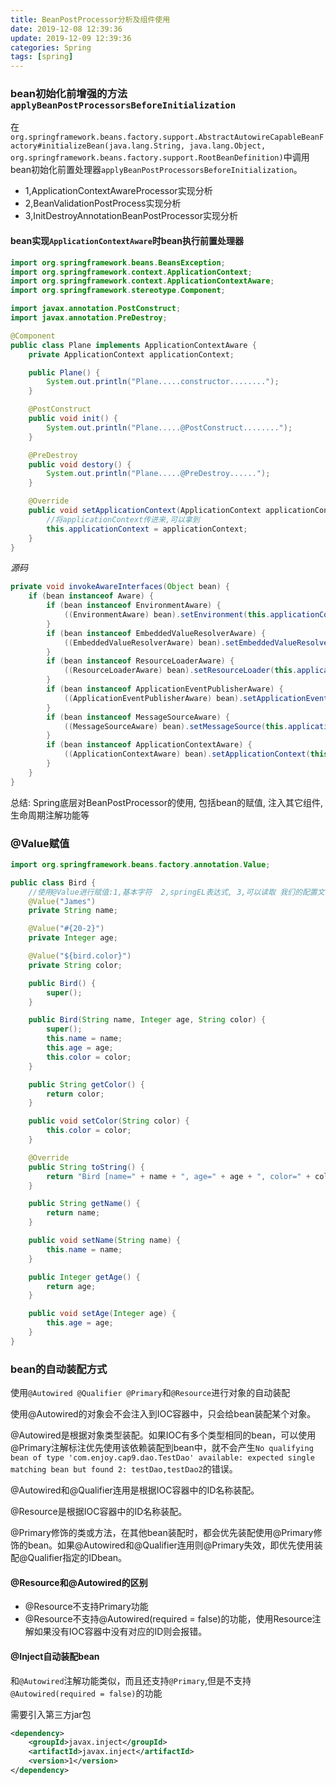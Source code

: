 ```yaml
---
title: BeanPostProcessor分析及组件使用
date: 2019-12-08 12:39:36
update: 2019-12-09 12:39:36
categories: Spring
tags: [spring]
---
```


### bean初始化前增强的方法`applyBeanPostProcessorsBeforeInitialization`

在`org.springframework.beans.factory.support.AbstractAutowireCapableBeanFactory#initializeBean(java.lang.String, java.lang.Object, org.springframework.beans.factory.support.RootBeanDefinition)`中调用bean初始化前置处理器`applyBeanPostProcessorsBeforeInitialization`。

* 1,ApplicationContextAwareProcessor实现分析
* 2,BeanValidationPostProcess实现分析
* 3,InitDestroyAnnotationBeanPostProcessor实现分析


#### bean实现`ApplicationContextAware`时bean执行前置处理器

```java
import org.springframework.beans.BeansException;
import org.springframework.context.ApplicationContext;
import org.springframework.context.ApplicationContextAware;
import org.springframework.stereotype.Component;

import javax.annotation.PostConstruct;
import javax.annotation.PreDestroy;

@Component
public class Plane implements ApplicationContextAware {
    private ApplicationContext applicationContext;

    public Plane() {
        System.out.println("Plane.....constructor........");
    }

    @PostConstruct
    public void init() {
        System.out.println("Plane.....@PostConstruct........");
    }

    @PreDestroy
    public void destory() {
        System.out.println("Plane.....@PreDestroy......");
    }

    @Override
    public void setApplicationContext(ApplicationContext applicationContext) throws BeansException {
        //将applicationContext传进来,可以拿到
        this.applicationContext = applicationContext;
    }
}
```

*源码*

```java
private void invokeAwareInterfaces(Object bean) {
    if (bean instanceof Aware) {
        if (bean instanceof EnvironmentAware) {
            ((EnvironmentAware) bean).setEnvironment(this.applicationContext.getEnvironment());
        }
        if (bean instanceof EmbeddedValueResolverAware) {
            ((EmbeddedValueResolverAware) bean).setEmbeddedValueResolver(this.embeddedValueResolver);
        }
        if (bean instanceof ResourceLoaderAware) {
            ((ResourceLoaderAware) bean).setResourceLoader(this.applicationContext);
        }
        if (bean instanceof ApplicationEventPublisherAware) {
            ((ApplicationEventPublisherAware) bean).setApplicationEventPublisher(this.applicationContext);
        }
        if (bean instanceof MessageSourceAware) {
            ((MessageSourceAware) bean).setMessageSource(this.applicationContext);
        }
        if (bean instanceof ApplicationContextAware) {
            ((ApplicationContextAware) bean).setApplicationContext(this.applicationContext);
        }
    }
}
```

总结:
Spring底层对BeanPostProcessor的使用, 包括bean的赋值, 注入其它组件, 生命周期注解功能等


### @Value赋值

```java
import org.springframework.beans.factory.annotation.Value;

public class Bird {
    //使用@Value进行赋值:1,基本字符  2,springEL表达式, 3,可以读取 我们的配置文件
    @Value("James")
    private String name;

    @Value("#{20-2}")
    private Integer age;

    @Value("${bird.color}")
    private String color;

    public Bird() {
        super();
    }

    public Bird(String name, Integer age, String color) {
        super();
        this.name = name;
        this.age = age;
        this.color = color;
    }

    public String getColor() {
        return color;
    }

    public void setColor(String color) {
        this.color = color;
    }

    @Override
    public String toString() {
        return "Bird [name=" + name + ", age=" + age + ", color=" + color + "]";
    }

    public String getName() {
        return name;
    }

    public void setName(String name) {
        this.name = name;
    }

    public Integer getAge() {
        return age;
    }

    public void setAge(Integer age) {
        this.age = age;
    }
}
```

### bean的自动装配方式

使用`@Autowired @Qualifier @Primary`和`@Resource`进行对象的自动装配

使用@Autowired的对象会不会注入到IOC容器中，只会给bean装配某个对象。

@Autowired是根据对象类型装配。如果IOC有多个类型相同的bean，可以使用@Primary注解标注优先使用该依赖装配到bean中，就不会产生`No qualifying bean of type 'com.enjoy.cap9.dao.TestDao' available: expected single matching bean but found 2: testDao,testDao2`的错误。

@Autowired和@Qualifier连用是根据IOC容器中的ID名称装配。

@Resource是根据IOC容器中的ID名称装配。

@Primary修饰的类或方法，在其他bean装配时，都会优先装配使用@Primary修饰的bean。如果@Autowired和@Qualifier连用则@Primary失效，即优先使用装配@Qualifier指定的IDbean。



#### @Resource和@Autowired的区别

* @Resource不支持Primary功能
* @Resource不支持@Autowired(required = false)的功能，使用Resource注解如果没有IOC容器中没有对应的ID则会报错。

#### @Inject自动装配bean

和`@Autowired`注解功能类似，而且还支持`@Primary`,但是不支持`@Autowired(required = false)`的功能

需要引入第三方jar包

```xml
<dependency>
    <groupId>javax.inject</groupId>
    <artifactId>javax.inject</artifactId>
    <version>1</version>
</dependency>
```        











